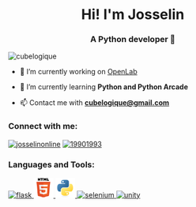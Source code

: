 <h1 align="center">Hi! I'm Josselin</h1>
<h3 align="center">A Python developer 🐍</h3>

<p align="left"> <img src="https://komarev.com/ghpvc/?username=cubelogique&label=Profile%20views&color=0e75b6&style=flat" alt="cubelogique" /> </p>

- 🔭 I’m currently working on [OpenLab](https://cubelogique.itch.io/openlab)

- 🌱 I’m currently learning **Python and Python Arcade**

- 📫 Contact me with **cubelogique@gmail.com**

<h3 align="left">Connect with me:</h3>
<p align="left">
<a href="https://twitter.com/josselinonline" target="blank"><img align="center" src="https://raw.githubusercontent.com/rahuldkjain/github-profile-readme-generator/master/src/images/icons/Social/twitter.svg" alt="josselinonline" height="30" width="40" /></a>
<a href="https://stackoverflow.com/users/19901993" target="blank"><img align="center" src="https://raw.githubusercontent.com/rahuldkjain/github-profile-readme-generator/master/src/images/icons/Social/stack-overflow.svg" alt="19901993" height="30" width="40" /></a>
</p>

<h3 align="left">Languages and Tools:</h3>
<p align="left"> <a href="https://flask.palletsprojects.com/" target="_blank" rel="noreferrer"> <img src="https://www.vectorlogo.zone/logos/pocoo_flask/pocoo_flask-icon.svg" alt="flask" width="40" height="40"/> </a> <a href="https://www.w3.org/html/" target="_blank" rel="noreferrer"> <img src="https://raw.githubusercontent.com/devicons/devicon/master/icons/html5/html5-original-wordmark.svg" alt="html5" width="40" height="40"/> </a> <a href="https://www.python.org" target="_blank" rel="noreferrer"> <img src="https://raw.githubusercontent.com/devicons/devicon/master/icons/python/python-original.svg" alt="python" width="40" height="40"/> </a> <a href="https://www.selenium.dev" target="_blank" rel="noreferrer"> <img src="https://raw.githubusercontent.com/detain/svg-logos/780f25886640cef088af994181646db2f6b1a3f8/svg/selenium-logo.svg" alt="selenium" width="40" height="40"/> </a> <a href="https://unity.com/" target="_blank" rel="noreferrer"> <img src="https://www.vectorlogo.zone/logos/unity3d/unity3d-icon.svg" alt="unity" width="40" height="40"/> </a> </p>
